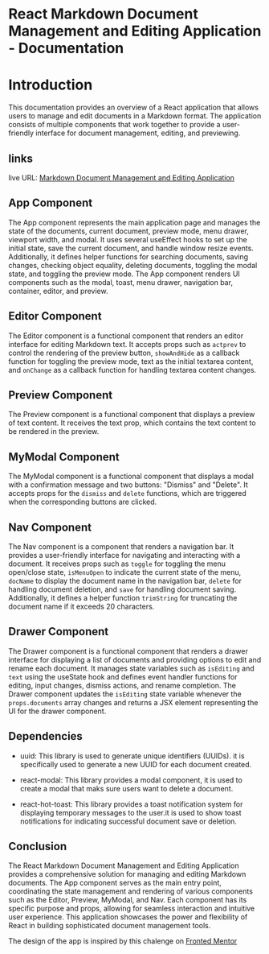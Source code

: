 # React Markdown Document Management and Editing Application - Documentation

# Introduction

This documentation provides an overview of a React application that allows users to manage and edit documents in a Markdown format. The application consists of multiple components that work together to provide a user-friendly interface for document management, editing, and previewing. 

## links

live URL: [Markdown Document Management and Editing Application](https://boisterous-banoffee-de9a9c.netlify.app/)

## App Component

The App component represents the main application page and manages the state of the documents, current document, preview mode, menu drawer, viewport width, and modal. It uses several useEffect hooks to set up the initial state, save the current document, and handle window resize events. Additionally, it defines helper functions for searching documents, saving changes, checking object equality, deleting documents, toggling the modal state, and toggling the preview mode. The App component renders UI components such as the modal, toast, menu drawer, navigation bar, container, editor, and preview.

## Editor Component

The Editor component is a functional component that renders an editor interface for editing Markdown text. It accepts props such as `actprev` to control the rendering of the preview button, `showAndHide` as a callback function for toggling the preview mode, text as the initial textarea content, and `onChange` as a callback function for handling textarea content changes.

## Preview Component

The Preview component is a functional component that displays a preview of text content. It receives the text prop, which contains the text content to be rendered in the preview.

## MyModal Component

The MyModal component is a functional component that displays a modal with a confirmation message and two buttons: "Dismiss" and "Delete". It accepts props for the `dismiss` and `delete` functions, which are triggered when the corresponding buttons are clicked.

## Nav Component

The Nav component is a component that renders a navigation bar. It provides a user-friendly interface for navigating and interacting with a document. It receives props such as `toggle` for toggling the menu open/close state, `isMenuOpen` to indicate the current state of the menu, `docName` to display the document name in the navigation bar, `delete` for handling document deletion, and `save` for handling document saving. Additionally, it defines a helper function `trimString` for truncating the document name if it exceeds 20 characters.

## Drawer Component

The Drawer component is a functional component that renders a drawer interface for displaying a list of documents and providing options to edit and rename each document. It manages state variables such as `isEditing` and `text` using the useState hook and defines event handler functions for editing, input changes, dismiss actions, and rename completion. The Drawer component updates the `isEditing` state variable whenever the `props.documents` array changes and returns a JSX element representing the UI for the drawer component.

## Dependencies

- uuid: This library is used to generate unique identifiers (UUIDs). it is specifically used to generate a new UUID for each document created.

- react-modal: This library provides a modal component, it is used to create a modal that maks sure users want to delete a document.

- react-hot-toast: This library provides a toast notification system for displaying temporary messages to the user.it is used to show toast notifications for indicating successful document save or deletion.

## Conclusion

The React Markdown Document Management and Editing Application provides a comprehensive solution for managing and editing Markdown documents. The App component serves as the main entry point, coordinating the state management and rendering of various components such as the Editor, Preview, MyModal, and Nav. Each component has its specific purpose and props, allowing for seamless interaction and intuitive user experience. This application showcases the power and flexibility of React in building sophisticated document management tools.

The design of the app is inspired by this chalenge on [Fronted Mentor](https://www.frontendmentor.io/challenges/inbrowser-markdown-editor-r16TrrQX9)